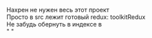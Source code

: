 Нахрен не нужен весь этот проект <br>
Просто в src лежит готовый redux: toolkitRedux <br>
Не забудь обернуть в индексе в <br>
"<Provider store={store}>
    <App />
</Provider>"

